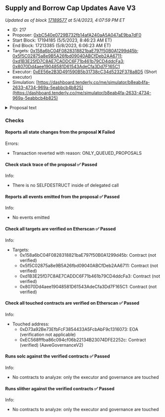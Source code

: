 ## Supply and Borrow Cap Updates Aave V3

_Updated as of block [17189577](https://etherscan.io/block/17189577) at 5/4/2023, 4:07:59 PM ET_

- ID: 217
- Proposer: [0xbC540e0729B732fb14afA240aA5A047aE9ba7dF0](https://etherscan.io/address/0xbC540e0729B732fb14afA240aA5A047aE9ba7dF0)
- Start Block: 17194185 (5/5/2023, 8:46:23 AM ET)
- End Block: 17213385 (5/8/2023, 6:06:23 AM ET)
- Targets: [0x158a6bC04F0828318821baE797f50B0A1299d45b](https://etherscan.io/address/0x158a6bC04F0828318821baE797f50B0A1299d45b#code); [0x5f5C02875a8e9B5A26fbd09040ABCfDeb2AA6711](https://etherscan.io/address/0x5f5C02875a8e9B5A26fbd09040ABCfDeb2AA6711#code); [0xd1B3E25fD7C8AE7CADDC6F71b461b79CD4ddcFa3](https://etherscan.io/address/0xd1B3E25fD7C8AE7CADDC6F71b461b79CD4ddcFa3#code); [0x8070Dd4aee19048581D61543AdeCfa3Dd7F165C1](https://etherscan.io/address/0x8070Dd4aee19048581D61543AdeCfa3Dd7F165C1#code)
- Executor: [0xEE56e2B3D491590B5b31738cC34d5232F378a8D5](https://etherscan.io/address/0xEE56e2B3D491590B5b31738cC34d5232F378a8D5) (Short executor)
- Simulation: [https://dashboard.tenderly.co/me/simulator/b8eab4fa-2633-4734-969a-5eabbcb4b825](https://dashboard.tenderly.co/me/simulator/b8eab4fa-2633-4734-969a-5eabbcb4b825)

<details>
  <summary>Proposal text</summary>

# Simple Summary

A proposal to increase supply and borrow caps for the following caps on Aave V3:

- Ethereum - wstETH
- Arbitrum - WBTC, WETH
- Optimism - WBTC, wstETH
- Polygon - LINK, WBTC

# Motivation

The objective of this proposal is to recommend updated supply and borrow caps for V3 assets that have reached high utilization of either cap. The recommendations provided in this proposal were derived using Chaos Labs’ Updated Supply and Borrow Cap Methodology

The objective of this proposal is to recommend updated supply and borrow caps for V3 assets that have recently reached over 75% utilization of either cap, and our methodologies allow for an increase of the caps.

The recommendations provided in this proposal were derived using Chaos Labs’ [Supply and Borrow Cap Methodology](https://governance.aave.com/t/chaos-labs-supply-cap-methodology/12842).

The respective governance forum discussion is linked below:

- **[[ARFC] Chaos Labs Supply and Borrow Cap Updates - 04.21.2023](https://governance.aave.com/t/arfc-chaos-labs-supply-and-borrow-cap-updates-04-21-2023/12845)**

# Specification

The following risk parameter proposal is presented below:

| Chain    | Asset  | Current Supply Cap | Recommended Supply Cap | Current Borrow Cap | Recommended Borrow Cap |
| -------- | ------ | ------------------ | ---------------------- | ------------------ | ---------------------- |
| Ethereum | wstETH | 200,000            | No Change              | 6,000              | 12,000                 |
| Arbitrum | WBTC   | 2,100              | 4,200                  | 1,115              | No Change              |
| Arbitrum | WETH   | 35,280             | 70,000                 | 11,170             | 20,000                 |
| Optimism | wstETH | 6,000              | 12,000                 | 940                | No Change              |
| Optimism | WBTC   | 620                | 1200                   | 250                | No Change              |
| Polygon  | LINK   | 297,640            | 370,000                | 163,700            | No Change              |
| Polygon  | WBTC   | 1,550              | 3,100                  | 851                | No Change              |

# References

[Forum Post](https://governance.aave.com/t/arfc-chaos-labs-supply-and-borrow-cap-updates-04-21-2023/12845)

Tests: [Ethereum](https://github.com/bgd-labs/aave-proposals/blob/main/src/AaveV3SupplyBorrowUpdate_20230427/AaveV3ETHSupplyBorrowUpdate_20230427_test.t.sol), [Polygon](https://github.com/bgd-labs/aave-proposals/blob/main/src/AaveV3SupplyBorrowUpdate_20230427/AaveV3POLSupplyBorrowUpdate_20230427_test.t.sol)
, [Optimism](https://github.com/bgd-labs/aave-proposals/blob/main/src/AaveV3SupplyBorrowUpdate_20230427/AaveV3OPSupplyBorrowUpdate_20230427_test.t.sol), [Arbitrum](https://github.com/bgd-labs/aave-proposals/blob/main/src/AaveV3SupplyBorrowUpdate_20230427/AaveV3ARBSupplyBorrowUpdate_20230427_test.t.sol)

Proposal payload implementation: [Ethereum](https://github.com/bgd-labs/aave-proposals/blob/main/src/AaveV3SupplyBorrowUpdate_20230427/AaveV3ETHSupplyBorrowUpdate_20230427.sol), [Polygon](https://github.com/bgd-labs/aave-proposals/blob/main/src/AaveV3SupplyBorrowUpdate_20230427/AaveV3POLSupplyBorrowUpdate_20230427.sol)
, [Optimism](https://github.com/bgd-labs/aave-proposals/blob/main/src/AaveV3SupplyBorrowUpdate_20230427/AaveV3OPSupplyBorrowUpdate_20230427.sol), [Arbitrum](https://github.com/bgd-labs/aave-proposals/blob/main/src/AaveV3SupplyBorrowUpdate_20230427/AaveV3ARBSupplyBorrowUpdate_20230427.sol)

# Copyright

Copyright and related rights waived via [CC0](https://creativecommons.org/publicdomain/zero/1.0/).

</details>

### Checks

#### Reports all state changes from the proposal ❌ Failed

Errors:

- Transaction reverted with reason: ONLY_QUEUED_PROPOSALS

#### Check stack trace of the proposal ✅ Passed

Info:

- There is no SELFDESTRUCT inside of delegated call

#### Reports all events emitted from the proposal ✅ Passed

Info:

- No events emitted

#### Check all targets are verified on Etherscan ✅ Passed

Info:

- Targets:
  - 0x158a6bC04F0828318821baE797f50B0A1299d45b: Contract (not verified)
  - 0x5f5C02875a8e9B5A26fbd09040ABCfDeb2AA6711: Contract (not verified)
  - 0xd1B3E25fD7C8AE7CADDC6F71b461b79CD4ddcFa3: Contract (not verified)
  - 0x8070Dd4aee19048581D61543AdeCfa3Dd7F165C1: Contract (not verified)

#### Check all touched contracts are verified on Etherscan ✅ Passed

Info:

- Touched address:
  - 0xD73a92Be73EfbFcF3854433A5FcbAbF9c1316073: EOA (verification not applicable)
  - 0xEC568fffba86c094cf06b22134B23074DFE2252c: Contract (verified) (AaveGovernanceV2)

#### Runs solc against the verified contracts ✅ Passed

Info:

- No contracts to analyze: only the executor and governance are touched

#### Runs slither against the verified contracts ✅ Passed

Info:

- No contracts to analyze: only the executor and governance are touched
